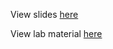 View slides [here](https://github.com/raghaj/DevDays-2020/ElasticStack/slides/slides.html)

View lab material [here](https://github.com/raghaj/DevDays-2020/ElasticStack/labs/)